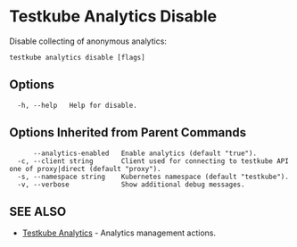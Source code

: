 # Testkube Analytics Disable

Disable collecting of anonymous analytics:

```
testkube analytics disable [flags]
```

## **Options**

```
  -h, --help   Help for disable.
```

## **Options Inherited from Parent Commands**

```
      --analytics-enabled   Enable analytics (default "true").
  -c, --client string       Client used for connecting to testkube API one of proxy|direct (default "proxy").
  -s, --namespace string    Kubernetes namespace (default "testkube").
  -v, --verbose             Show additional debug messages.
```

## **SEE ALSO**

* [Testkube Analytics](testkube_analytics.md)	 - Analytics management actions.

